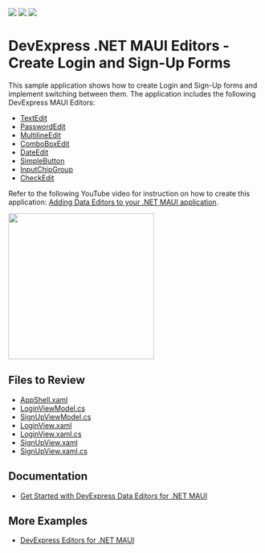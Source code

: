 <!-- default badges list -->
![](https://img.shields.io/endpoint?url=https://codecentral.devexpress.com/api/v1/VersionRange/546492296/23.2.2%2B)
[![](https://img.shields.io/badge/Open_in_DevExpress_Support_Center-FF7200?style=flat-square&logo=DevExpress&logoColor=white)](https://supportcenter.devexpress.com/ticket/details/T1119878)
[![](https://img.shields.io/badge/📖_How_to_use_DevExpress_Examples-e9f6fc?style=flat-square)](https://docs.devexpress.com/GeneralInformation/403183)
<!-- default badges end -->
# DevExpress .NET MAUI Editors - Create Login and Sign-Up Forms

This sample application shows how to create Login and Sign-Up forms and implement switching between them. The application includes the following DevExpress MAUI Editors:

* [TextEdit](https://docs.devexpress.com/MAUI/DevExpress.Maui.Editors.TextEdit)
* [PasswordEdit](https://docs.devexpress.com/MAUI/DevExpress.Maui.Editors.PasswordEdit)
* [MultilineEdit](https://docs.devexpress.com/MAUI/DevExpress.Maui.Editors.MultilineEdit)
* [ComboBoxEdit](https://docs.devexpress.com/MAUI/DevExpress.Maui.Editors.ComboBoxEdit)
* [DateEdit](https://docs.devexpress.com/MAUI/DevExpress.Maui.Editors.DateEdit)
* [SimpleButton](https://docs.devexpress.com/MAUI/DevExpress.Maui.Controls.SimpleButton)
* [InputChipGroup](https://docs.devexpress.com/MAUI/DevExpress.Maui.Editors.InputChipGroup)
* [CheckEdit](https://docs.devexpress.com/MAUI/DevExpress.Maui.Editors.CheckEdit)

Refer to the following YouTube video for instruction on how to create this application: [Adding Data Editors to your .NET MAUI application](https://www.youtube.com/watch?v=Njq2qCB3j6k&ab_channel=DevExpress).

<img src="https://user-images.githubusercontent.com/12169834/194336424-f1cd6b8c-403c-4030-b6d3-afb8baabad3b.png" width="290px"/>

<br/>

## Files to Review

<!-- default file list -->
- [AppShell.xaml](/CS/AccessApp/AppShell.xaml)
- [LoginViewModel.cs](CS/AccessApp/ViewModels/LoginViewModel.cs)
- [SignUpViewModel.cs](/CS/AccessApp/ViewModels/SignUpViewModel.cs)
- [LoginView.xaml](/CS/AccessApp/Views/LoginView.xaml)
- [LoginView.xaml.cs](/CS/AccessApp/Views/LoginView.xaml.cs)
- [SignUpView.xaml](/CS/AccessApp/Views/SignUpView.xaml)
- [SignUpView.xaml.cs](/CS/AccessApp/Views/SignUpView.xaml.cs)
<!-- default file list end -->

## Documentation

- [Get Started with DevExpress Data Editors for .NET MAUI](https://docs.devexpress.com/MAUI/403794/editors/get-started)

## More Examples

- [DevExpress Editors for .NET MAUI](https://github.com/DevExpress-Examples/maui-editors-get-started)
